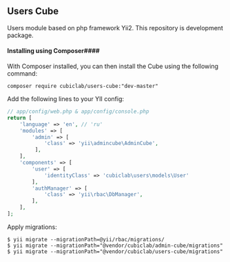 ## Users Cube ##

Users module based on php framework Yii2.
This repository is development package.

#### Installing using Composer####

With Composer installed, you can then install the Cube using the following command:

    composer require cubiclab/users-cube:"dev-master"

Add the following lines to your YII config:
```php
// app/config/web.php & app/config/console.php
return [
    'language' => 'en', // 'ru'
    'modules' => [
        'admin' => [
            'class' => 'yii\admincube\AdminCube',
         ],
    ],
    'components' => [
        'user' => [
            'identityClass' => 'cubiclab\users\models\User'
        ],
        'authManager' => [
            'class' => 'yii\rbac\DbManager',
        ],
    ],
];
```

Apply migrations:

    $ yii migrate --migrationPath=@yii/rbac/migrations/
    $ yii migrate --migrationPath="@vendor/cubiclab/admin-cube/migrations"
    $ yii migrate --migrationPath="@vendor/cubiclab/users-cube/migrations"
